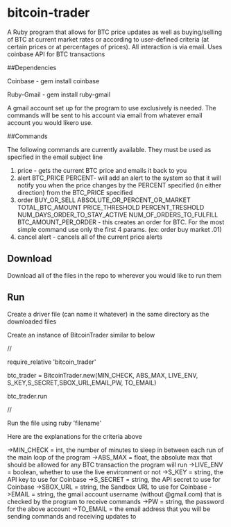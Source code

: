 # bitcoin-trader
A Ruby program that allows for BTC price updates as well as buying/selling of BTC at current market rates or according to user-defined criteria (at certain prices or at percentages of prices). All interaction is via email. Uses coinbase API for BTC transactions

##Dependencies

Coinbase - gem install coinbase

Ruby-Gmail - gem install ruby-gmail

A gmail account set up for the program to use exclusively is needed. The commands will be sent to his account via email from whatever email account you would likero use.

##Commands

The following commands are currently available. They must be used as specified in the email subject line

1. price - gets the current BTC price and emails it back to you
2. alert BTC_PRICE PERCENT- will add an alert to the system so that it will notify you when the price changes by the PERCENT specified (in either direction) from the BTC_PRICE specified
3. order BUY_OR_SELL ABSOLUTE_OR_PERCENT_OR_MARKET TOTAL_BTC_AMOUNT PRICE_THRESHOLD PERCENT_TRESHOLD NUM_DAYS_ORDER_TO_STAY_ACTIVE NUM_OF_ORDERS_TO_FULFILL BTC_AMOUNT_PER_ORDER - this creates an order for BTC. For the most simple command use only the first 4 params. (ex: order buy market .01)
4. cancel alert - cancels all of the current price alerts

## Download
Download all of the files in the repo to wherever you would like to run them

## Run
Create a driver file (can name it whatever) in the same directory as the downloaded files

Create an instance of BitcoinTrader similar to below

//

require_relative 'bitcoin_trader'

btc_trader = BitcoinTrader.new(MIN_CHECK, ABS_MAX, LIVE_ENV, S_KEY,S_SECRET,SBOX_URL,EMAIL,PW, TO_EMAIL)

btc_trader.run

//

Run the file using ruby 'filename'

Here are the explanations for the criteria above

->MIN_CHECK = int, the number of minutes to sleep in between each run of the main loop of the program
->ABS_MAX = float, the absolute max that should be allowed for any BTC transaction the program will run
->LIVE_ENV = boolean, whether to use the live environment or not
->S_KEY = string, the API key to use for Coinbase
->S_SECRET = string, the API secret to use for Coinbase
->SBOX_URL = string, the Sandbox URL to use for Coinbase
->EMAIL = string, the gmail account username (without @gmail.com) that is checked by the program to receive commands
->PW = string, the password for the above account
->TO_EMAIL = the email address that you will be sending commands and receiving updates to


